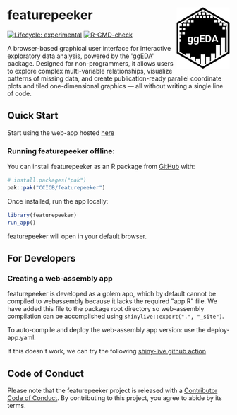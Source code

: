 
# featurepeeker <img src="man/figures/logo.png" align="right" height="138" alt="" />

<!-- badges: start -->
[![Lifecycle: experimental](https://img.shields.io/badge/lifecycle-experimental-orange.svg)](https://lifecycle.r-lib.org/articles/stages.html#experimental)
[![R-CMD-check](https://github.com/CCICB/featurepeeker/actions/workflows/R-CMD-check.yaml/badge.svg)](https://github.com/CCICB/featurepeeker/actions/workflows/R-CMD-check.yaml)
<!-- badges: end -->

A browser-based graphical user interface for interactive exploratory data analysis, 
powered by the '[ggEDA](https://github.com/CCICB/ggEDA)' package. 
Designed for non-programmers, it allows users to explore complex multi-variable relationships, 
visualize patterns of missing data, and create publication-ready parallel coordinate plots 
and tiled one-dimensional graphics — all without writing a single line of code.

## Quick Start

Start using the web-app hosted [here](https://CCICB.github.io/featurepeeker)


### Running featurepeeker offline:

You can install featurepeeker as an R package from [GitHub](https://github.com/) with:

``` r
# install.packages("pak")
pak::pak("CCICB/featurepeeker")
```

Once installed, run the app locally:

``` r
library(featurepeeker)
run_app()
```

featurepeeker will open in your default browser.


## For Developers

### Creating a web-assembly app

featurepeeker is developed as a golem app, which by default cannot  be compiled to webassembly
because it lacks the required "app.R" file. We have added this file to the package root directory so
web-assembly compilation can be accomplished using `shinylive::export(".", "_site")`.

To auto-compile and deploy the web-assembly app version: use the deploy-app.yaml.


If this doesn't work, we can try the following [shiny-live github action](https://github.com/ThinkR-open/golem-shinylive/blob/main/.github/workflows/shiny-live.yml)


## Code of Conduct

Please note that the featurepeeker project is released with a [Contributor Code of Conduct](https://contributor-covenant.org/version/2/1/CODE_OF_CONDUCT.html). By contributing to this project, you agree to abide by its terms.
